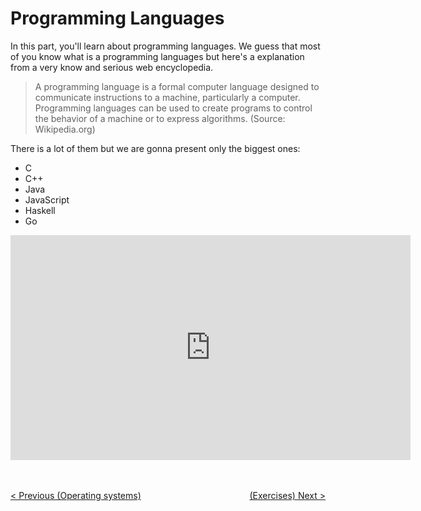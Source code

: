 # Programming Languages

In this part, you'll learn about programming languages. We guess that most of you know what is a programming languages but here's a explanation from a very know and serious web encyclopedia.

> A programming language is a formal computer language designed to communicate instructions to a machine, particularly a computer.
> Programming languages can be used to create programs to control the behavior of a machine or to express algorithms. (Source: Wikipedia.org)

There is a lot of them but we are gonna present only the biggest ones:
* C
* C++
* Java
* JavaScript
* Haskell
* Go

<center><iframe width="640" height="360" src="https://www.youtube.com/embed/bUYz4RDIj2w" frameborder="0" allowfullscreen></iframe></center>

<br/><br/>
<span style="float:left">[< Previous (Operating systems)](../OperatingSystems)</span><span style="float:right">[(Exercises) Next >](../Exercises)</span>
